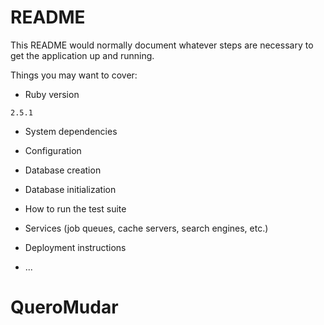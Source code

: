 # README

This README would normally document whatever steps are necessary to get the
application up and running.

Things you may want to cover:

* Ruby version

```2.5.1```

* System dependencies

* Configuration

* Database creation

* Database initialization

* How to run the test suite

* Services (job queues, cache servers, search engines, etc.)

* Deployment instructions

* ...
# QueroMudar
